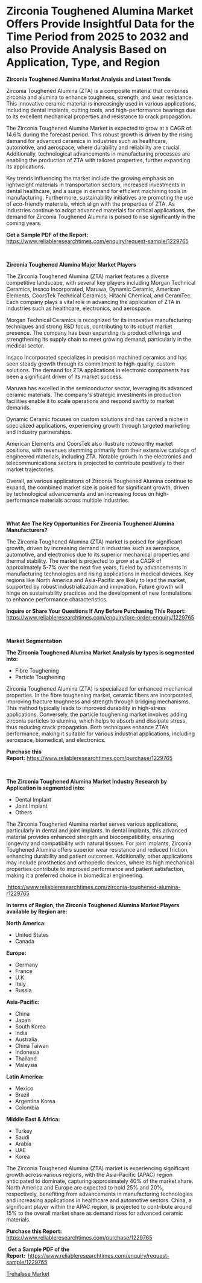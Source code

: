 <p><h1>Zirconia Toughened Alumina Market Offers Provide Insightful Data for the Time Period from 2025 to 2032 and also Provide Analysis Based on Application, Type, and Region</h1></p><p><strong>Zirconia Toughened Alumina Market Analysis and Latest Trends</strong></p>
<p><p>Zirconia Toughened Alumina (ZTA) is a composite material that combines zirconia and alumina to enhance toughness, strength, and wear resistance. This innovative ceramic material is increasingly used in various applications, including dental implants, cutting tools, and high-performance bearings due to its excellent mechanical properties and resistance to crack propagation.</p><p>The Zirconia Toughened Alumina Market is expected to grow at a CAGR of 14.6% during the forecast period. This robust growth is driven by the rising demand for advanced ceramics in industries such as healthcare, automotive, and aerospace, where durability and reliability are crucial. Additionally, technological advancements in manufacturing processes are enabling the production of ZTA with tailored properties, further expanding its applications.</p><p>Key trends influencing the market include the growing emphasis on lightweight materials in transportation sectors, increased investments in dental healthcare, and a surge in demand for efficient machining tools in manufacturing. Furthermore, sustainability initiatives are promoting the use of eco-friendly materials, which align with the properties of ZTA. As industries continue to adopt advanced materials for critical applications, the demand for Zirconia Toughened Alumina is poised to rise significantly in the coming years.</p></p>
<p><strong>Get a Sample PDF of the Report:&nbsp;</strong> <a href="https://www.reliableresearchtimes.com/enquiry/request-sample/1229765?utm_campaign=2720&utm_medium=2&utm_source=Github&utm_content=ia&utm_term=01042025&utm_id=zirconia-toughened-alumina">https://www.reliableresearchtimes.com/enquiry/request-sample/1229765</a></p>
<p>&nbsp;</p>
<p><strong>Zirconia Toughened Alumina Major Market Players</strong></p>
<p><p>The Zirconia Toughened Alumina (ZTA) market features a diverse competitive landscape, with several key players including Morgan Technical Ceramics, Insaco Incorporated, Maruwa, Dynamic Ceramic, American Elements, CoorsTek Technical Ceramics, Hitachi Chemical, and CeramTec. Each company plays a vital role in advancing the application of ZTA in industries such as healthcare, electronics, and aerospace.</p><p>Morgan Technical Ceramics is recognized for its innovative manufacturing techniques and strong R&D focus, contributing to its robust market presence. The company has been expanding its product offerings and strengthening its supply chain to meet growing demand, particularly in the medical sector.</p><p>Insaco Incorporated specializes in precision machined ceramics and has seen steady growth through its commitment to high-quality, custom solutions. The demand for ZTA applications in electronic components has been a significant driver of its market success.</p><p>Maruwa has excelled in the semiconductor sector, leveraging its advanced ceramic materials. The company's strategic investments in production facilities enable it to scale operations and respond swiftly to market demands.</p><p>Dynamic Ceramic focuses on custom solutions and has carved a niche in specialized applications, experiencing growth through targeted marketing and industry partnerships. </p><p>American Elements and CoorsTek also illustrate noteworthy market positions, with revenues stemming primarily from their extensive catalogs of engineered materials, including ZTA. Notable growth in the electronics and telecommunications sectors is projected to contribute positively to their market trajectories.</p><p>Overall, as various applications of Zirconia Toughened Alumina continue to expand, the combined market size is poised for significant growth, driven by technological advancements and an increasing focus on high-performance materials across multiple industries.</p></p>
<p>&nbsp;</p>
<p><strong>What Are The Key Opportunities For Zirconia Toughened Alumina Manufacturers?</strong></p>
<p><p>The Zirconia Toughened Alumina (ZTA) market is poised for significant growth, driven by increasing demand in industries such as aerospace, automotive, and electronics due to its superior mechanical properties and thermal stability. The market is projected to grow at a CAGR of approximately 5-7% over the next five years, fueled by advancements in manufacturing technologies and rising applications in medical devices. Key regions like North America and Asia-Pacific are likely to lead the market, supported by robust industrialization and innovation. Future growth will hinge on sustainability practices and the development of new formulations to enhance performance characteristics.</p></p>
<p><strong>Inquire or Share Your Questions If Any Before Purchasing This Report:</strong> <a href="https://www.reliableresearchtimes.com/enquiry/pre-order-enquiry/1229765?utm_campaign=2720&utm_medium=2&utm_source=Github&utm_content=ia&utm_term=01042025&utm_id=zirconia-toughened-alumina">https://www.reliableresearchtimes.com/enquiry/pre-order-enquiry/1229765</a></p>
<p>&nbsp;</p>
<p><strong>Market Segmentation</strong></p>
<p><strong>The Zirconia Toughened Alumina Market Analysis by types is segmented into:</strong></p>
<p><ul><li>Fibre Toughening</li><li>Particle Toughening</li></ul></p>
<p><p>Zirconia Toughened Alumina (ZTA) is specialized for enhanced mechanical properties. In the fibre toughening market, ceramic fibers are incorporated, improving fracture toughness and strength through bridging mechanisms. This method typically leads to improved durability in high-stress applications. Conversely, the particle toughening market involves adding zirconia particles to alumina, which helps to absorb and dissipate stress, thus reducing crack propagation. Both techniques enhance ZTA’s performance, making it suitable for various industrial applications, including aerospace, biomedical, and electronics.</p></p>
<p><strong>Purchase this Report:&nbsp;</strong><a href="https://www.reliableresearchtimes.com/purchase/1229765?utm_campaign=2720&utm_medium=2&utm_source=Github&utm_content=ia&utm_term=01042025&utm_id=zirconia-toughened-alumina">https://www.reliableresearchtimes.com/purchase/1229765</a></p>
<p>&nbsp;</p>
<p><strong>The Zirconia Toughened Alumina Market Industry Research by Application is segmented into:</strong></p>
<p><ul><li>Dental Implant</li><li>Joint Implant</li><li>Others</li></ul></p>
<p><p>The Zirconia Toughened Alumina market serves various applications, particularly in dental and joint implants. In dental implants, this advanced material provides enhanced strength and biocompatibility, ensuring longevity and compatibility with natural tissues. For joint implants, Zirconia Toughened Alumina offers superior wear resistance and reduced friction, enhancing durability and patient outcomes. Additionally, other applications may include prosthetics and orthopedic devices, where its high mechanical properties contribute to improved performance and patient satisfaction, making it a preferred choice in biomedical engineering.</p></p>
<p><a href="https://www.reliableresearchtimes.com/zirconia-toughened-alumina-r1229765?utm_campaign=2720&utm_medium=2&utm_source=Github&utm_content=ia&utm_term=01042025&utm_id=zirconia-toughened-alumina">&nbsp;https://www.reliableresearchtimes.com/zirconia-toughened-alumina-r1229765</a></p>
<p><strong>In terms of Region, the Zirconia Toughened Alumina Market Players available by Region are:</strong></p>
<p>
    <p> <strong> North America: </strong>
        <ul>
            <li>United States</li>
            <li>Canada</li>
        </ul>
        </p> 
    <p> <strong> Europe: </strong>
        <ul>
            <li>Germany</li>
            <li>France</li>
            <li>U.K.</li>
            <li>Italy</li>
            <li>Russia</li>
        </ul>
        </p> 
    <p> <strong> Asia-Pacific: </strong>
        <ul>
            <li>China</li>
            <li>Japan</li>
            <li>South Korea</li>
            <li>India</li>
            <li>Australia</li>
            <li>China Taiwan</li>
            <li>Indonesia</li>
            <li>Thailand</li>
            <li>Malaysia</li>
        </ul>
        </p> 
    <p> <strong> Latin America: </strong>
        <ul>
            <li>Mexico</li>
            <li>Brazil</li>
            <li>Argentina Korea</li>
            <li>Colombia</li>
        </ul>
        </p> 
    <p> <strong> Middle East & Africa: </strong>
        <ul>
            <li>Turkey</li>
            <li>Saudi</li>
            <li>Arabia</li>
            <li>UAE</li>
            <li>Korea</li>
        </ul>
    </p>
    </p>
<p><p>The Zirconia Toughened Alumina (ZTA) market is experiencing significant growth across various regions, with the Asia-Pacific (APAC) region anticipated to dominate, capturing approximately 40% of the market share. North America and Europe are expected to hold 25% and 20%, respectively, benefiting from advancements in manufacturing technologies and increasing applications in healthcare and automotive sectors. China, a significant player within the APAC region, is projected to contribute around 15% to the overall market share as demand rises for advanced ceramic materials.</p></p>
<p><strong>Purchase this Report: </strong><a href="https://www.reliableresearchtimes.com/purchase/1229765?utm_campaign=2720&utm_medium=2&utm_source=Github&utm_content=ia&utm_term=01042025&utm_id=zirconia-toughened-alumina">https://www.reliableresearchtimes.com/purchase/1229765</a></p>
<p>&nbsp;<strong>Get a Sample PDF of the Report:&nbsp;&nbsp;</strong><a href="https://www.reliableresearchtimes.com/enquiry/request-sample/1229765?utm_campaign=2720&utm_medium=2&utm_source=Github&utm_content=ia&utm_term=01042025&utm_id=zirconia-toughened-alumina">https://www.reliableresearchtimes.com/enquiry/request-sample/1229765</a></p>
<p><strong></strong></p>
<p><p><a href="https://github.com/vilehoaguy/Market-Research-Report-List-1/blob/main/trehalase-market.md?utm_campaign=2720&utm_medium=2&utm_source=Github&utm_content=ia&utm_term=01042025&utm_id=zirconia-toughened-alumina">Trehalase Market</a></p></p>